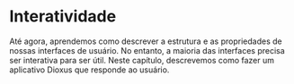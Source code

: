 # Interatividade

Até agora, aprendemos como descrever a estrutura e as propriedades de nossas interfaces de usuário. No entanto, a maioria das interfaces precisa ser interativa para ser útil. Neste capítulo, descrevemos como fazer um aplicativo Dioxus que responde ao usuário.
